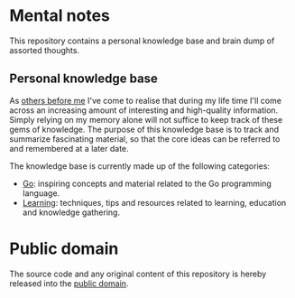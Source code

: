 # Mental notes

This repository contains a personal knowledge base and brain dump of assorted thoughts.

## Personal knowledge base

As [others before me](http://www.acuriousmix.com/2014/09/03/designing-a-personal-knowledgebase/) I've come to realise that during my life time I'll come across an increasing amount of interesting and high-quality information. Simply relying on my memory alone will not suffice to keep track of these gems of knowledge. The purpose of this knowledge base is to track and summarize fascinating material, so that the core ideas can be referred to and remembered at a later date.

The knowledge base is currently made up of the following categories:

* [Go](go/): inspiring concepts and material related to the Go programming language.
* [Learning](learning/): techniques, tips and resources related to learning, education and knowledge gathering.

# Public domain

The source code and any original content of this repository is hereby released into the [public domain].

[public domain]: https://creativecommons.org/publicdomain/zero/1.0/
